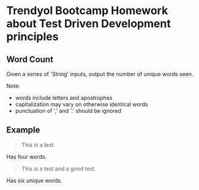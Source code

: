 # Trendyol Bootcamp Homework about Test Driven Development principles

## Word Count

Given a series of 'String' inputs, output the number of unique words seen.

Note:

- words include letters and apostrophes
- capitalization may vary on otherwise identical words
- punctuation of ',' and '.' should be ignored

## Example

> This is a test.

Has four words.

> This is a test and a good test.

Has six unique words.
